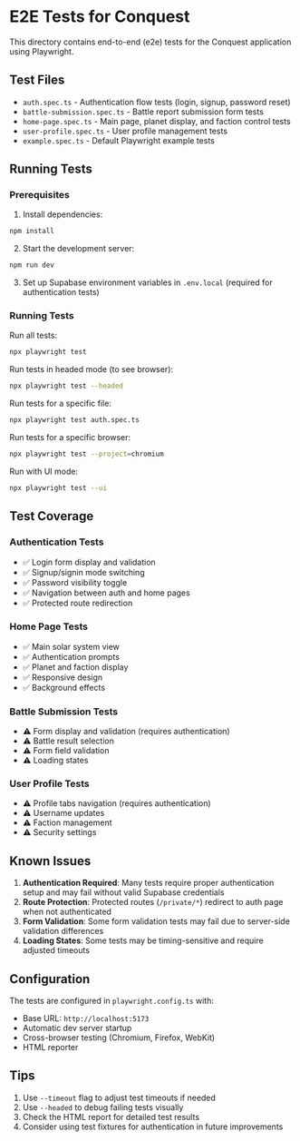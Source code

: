# E2E Tests for Conquest

This directory contains end-to-end (e2e) tests for the Conquest application using Playwright.

## Test Files

- `auth.spec.ts` - Authentication flow tests (login, signup, password reset)
- `battle-submission.spec.ts` - Battle report submission form tests
- `home-page.spec.ts` - Main page, planet display, and faction control tests
- `user-profile.spec.ts` - User profile management tests
- `example.spec.ts` - Default Playwright example tests

## Running Tests

### Prerequisites

1. Install dependencies:
```bash
npm install
```

2. Start the development server:
```bash
npm run dev
```

3. Set up Supabase environment variables in `.env.local` (required for authentication tests)

### Running Tests

Run all tests:
```bash
npx playwright test
```

Run tests in headed mode (to see browser):
```bash
npx playwright test --headed
```

Run tests for a specific file:
```bash
npx playwright test auth.spec.ts
```

Run tests for a specific browser:
```bash
npx playwright test --project=chromium
```

Run with UI mode:
```bash
npx playwright test --ui
```

## Test Coverage

### Authentication Tests
- ✅ Login form display and validation
- ✅ Signup/signin mode switching
- ✅ Password visibility toggle
- ✅ Navigation between auth and home pages
- ✅ Protected route redirection

### Home Page Tests
- ✅ Main solar system view
- ✅ Authentication prompts
- ✅ Planet and faction display
- ✅ Responsive design
- ✅ Background effects

### Battle Submission Tests
- ⚠️ Form display and validation (requires authentication)
- ⚠️ Battle result selection
- ⚠️ Form field validation
- ⚠️ Loading states

### User Profile Tests
- ⚠️ Profile tabs navigation (requires authentication)
- ⚠️ Username updates
- ⚠️ Faction management
- ⚠️ Security settings

## Known Issues

1. **Authentication Required**: Many tests require proper authentication setup and may fail without valid Supabase credentials
2. **Route Protection**: Protected routes (`/private/*`) redirect to auth page when not authenticated
3. **Form Validation**: Some form validation tests may fail due to server-side validation differences
4. **Loading States**: Some tests may be timing-sensitive and require adjusted timeouts

## Configuration

The tests are configured in `playwright.config.ts` with:
- Base URL: `http://localhost:5173`
- Automatic dev server startup
- Cross-browser testing (Chromium, Firefox, WebKit)
- HTML reporter

## Tips

1. Use `--timeout` flag to adjust test timeouts if needed
2. Use `--headed` to debug failing tests visually
3. Check the HTML report for detailed test results
4. Consider using test fixtures for authentication in future improvements